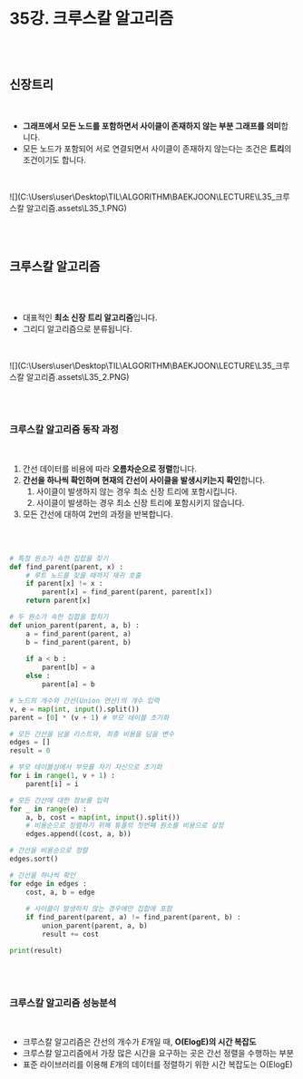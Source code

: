 # 35강. 크루스칼 알고리즘

<br>

<br>

## 신장트리

<br>

- **그래프에서 모든 노드를 포함하면서 사이클이 존재하지 않는 부분 그래프를 의미**합니다.
- 모든 노드가 포함되어 서로 연결되면서 사이클이 존재하지 않는다는 조건은 **트리**의 조건이기도 합니다.

<br>

![](C:\Users\user\Desktop\TIL\ALGORITHM\BAEKJOON\LECTURE\L35_크루스칼 알고리즘.assets\L35_1.PNG)

<br>

<br>

## 크루스칼 알고리즘

<br>

<br>

- 대표적인 **최소 신장 트리 알고리즘**입니다.
- 그리디 알고리즘으로 분류됩니다.

<br>

![](C:\Users\user\Desktop\TIL\ALGORITHM\BAEKJOON\LECTURE\L35_크루스칼 알고리즘.assets\L35_2.PNG)

<br>

<br>

### 크루스칼 알고리즘 동작 과정

<br>

1. 간선 데이터를 비용에 따라 **오름차순으로 정렬**합니다.
2. **간선을 하나씩 확인하며 현재의 간선이 사이클을 발생시키는지 확인**합니다.
   1. 사이클이 발생하지 않는 경우 최소 신장 트리에 포함시킵니다.
   2. 사이클이 발생하는 경우 최소 신장 트리에 포함시키지 않습니다.
3. 모든 간선에 대하여 2번의 과정을 반복합니다.

<br>

<br>

```python
# 특정 원소가 속한 집합을 찾기
def find_parent(parent, x) :
    # 루트 노드를 찾을 때까지 재귀 호출
    if parent[x] != x :
        parent[x] = find_parent(parent, parent[x])
    return parent[x]

# 두 원소가 속한 집합을 합치기
def union_parent(parent, a, b) :
    a = find_parent(parent, a)
    b = find_parent(parent, b)
    
    if a < b :
        parent[b] = a
    else :
        parent[a] = b

# 노드의 개수와 간선(Union 연산)의 개수 입력
v, e = map(int, input().split())
parent = [0] * (v + 1) # 부모 테이블 초기화

# 모든 간선을 담을 리스트와, 최종 비용을 담을 변수
edges = []
result = 0

# 부모 테이블상에서 부모를 자기 자신으로 초기화
for i in range(1, v + 1) :
    parent[i] = i

# 모든 간선에 대한 정보를 입력
for _ in range(e) :
    a, b, cost = map(int, input().split())
    # 비용순으로 정렬하기 위해 튜플의 첫번째 원소를 비용으로 설정
    edges.append((cost, a, b))

# 간선을 비용순으로 정렬
edges.sort()

# 간선을 하나씩 확인
for edge in edges :
    cost, a, b = edge
    
    # 사이클이 발생하지 않는 경우에만 집합에 포함
    if find_parent(parent, a) != find_parent(parent, b) :
        union_parent(parent, a, b)
        result += cost

print(result)
```

<br>
<br>

### 크루스칼 알고리즘 성능분석

<br>

- 크루스칼 알고리즘은 간선의 개수가 *E*개일 때, **O(ElogE)의 시간 복잡도**
- 크루스칼 알고리즘에서 가장 많은 시간을 요구하는 곳은 간선 정렬을 수행하는 부분
- 표준 라이브러리를 이용해 *E*개의 데이터를 정렬하기 위한 시간 복잡도는 O(ElogE)

<br>
